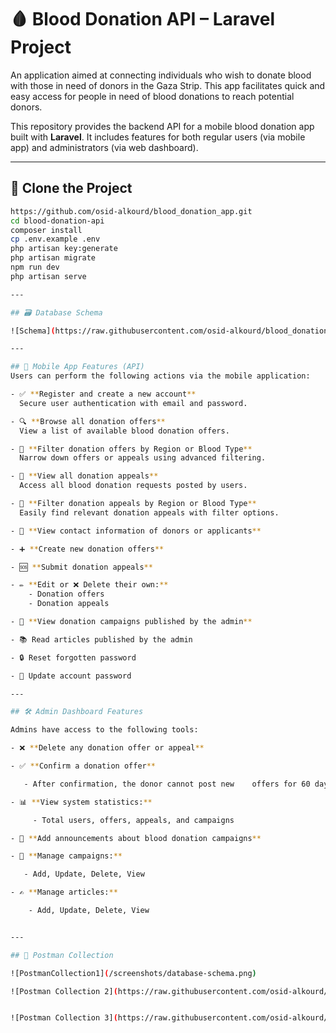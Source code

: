 # 🩸 Blood Donation API – Laravel Project

An application aimed at connecting individuals who wish to donate blood with those in need of donors in the Gaza Strip. This app facilitates quick and easy access for people in need of blood donations to reach potential donors.

This repository provides the backend API for a mobile blood donation app built with **Laravel**. It includes features for both regular users (via mobile app) and administrators (via web dashboard).

---

## 📁 Clone the Project

```bash
https://github.com/osid-alkourd/blood_donation_app.git
cd blood-donation-api
composer install
cp .env.example .env
php artisan key:generate
php artisan migrate
npm run dev
php artisan serve

---

## 🗃️ Database Schema

![Schema](https://raw.githubusercontent.com/osid-alkourd/blood_donation_app/master/screenshots/schema.png)

---

## 📱 Mobile App Features (API)
Users can perform the following actions via the mobile application:

- ✅ **Register and create a new account**
  Secure user authentication with email and password.

- 🔍 **Browse all donation offers**
  View a list of available blood donation offers.

- 🔽 **Filter donation offers by Region or Blood Type**
  Narrow down offers or appeals using advanced filtering.

- 📢 **View all donation appeals**
  Access all blood donation requests posted by users.

- 🔽 **Filter donation appeals by Region or Blood Type**
  Easily find relevant donation appeals with filter options.

- 📇 **View contact information of donors or applicants**

- ➕ **Create new donation offers**

- 🆘 **Submit donation appeals**

- ✏️ **Edit or ❌ Delete their own:**
    - Donation offers
    - Donation appeals

- 📅 **View donation campaigns published by the admin**

- 📚 Read articles published by the admin

- 🔒 Reset forgotten password

- 🔐 Update account password

---

## 🛠️ Admin Dashboard Features

Admins have access to the following tools:

- ❌ **Delete any donation offer or appeal**

- ✅ **Confirm a donation offer**

   - After confirmation, the donor cannot post new    offers for 60 days

- 📊 **View system statistics:**

     - Total users, offers, appeals, and campaigns

- 📣 **Add announcements about blood donation campaigns**

- 📅 **Manage campaigns:**

   - Add, Update, Delete, View

- ✍️ **Manage articles:**

    - Add, Update, Delete, View


---

## 🧪 Postman Collection

![PostmanCollection1](/screenshots/database-schema.png)

![Postman Collection 2](https://raw.githubusercontent.com/osid-alkourd/blood_donation_app/refs/heads/master/screenshots/Screenshot%20(760).png)


![Postman Collection 3](https://raw.githubusercontent.com/osid-alkourd/blood_donation_app/refs/heads/master/screenshots/Screenshot%20(761).png)




